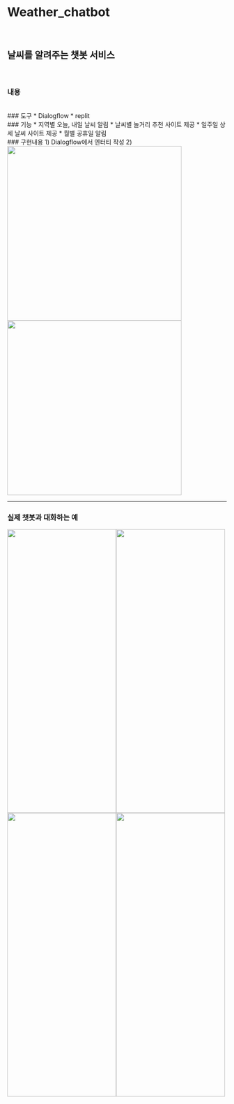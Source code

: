 # Weather_chatbot
<br>

## 날씨를 알려주는 챗봇 서비스

<br>

### 내용


<br>
### 도구
* Dialogflow
* replit
<br>
### 기능
* 지역별 오늘, 내일 날씨 알림
* 날씨별 놀거리 추천 사이트 제공
* 일주일 상세 날씨 사이트 제공
* 월별 공휴일 알림
<br>
### 구현내용
1) Dialogflow에서 엔터티 작성                                 2) 
<img src="https://user-images.githubusercontent.com/80025812/229332399-947e6675-8acb-448a-ad40-d93942df1bea.png" width="400" height="400"/><img src="https://user-images.githubusercontent.com/80025812/229332220-3f47d6f9-0749-40ac-8c34-b130af85091e.png" width="400" height="400"/>




<br>

---
### 실제 챗봇과 대화하는 예

<img src="https://user-images.githubusercontent.com/80025812/229332549-ca303426-7332-43f5-8f9c-59832281fe6f.png" width="250" height="650"/><img src="https://user-images.githubusercontent.com/80025812/229332564-3fb7ccd8-4fe1-4273-af6a-0813bb484ada.png" width="250" height="650"/><img src="https://user-images.githubusercontent.com/80025812/229332589-4bbfe4dd-fd8d-41b3-bd3d-bb6109b4f970.png" width="250" height="650"/><img src="https://user-images.githubusercontent.com/80025812/229332688-e3b4f08b-aea6-48f8-b21e-d59ecb0072c4.png" width="250" height="650"/>

<br>




